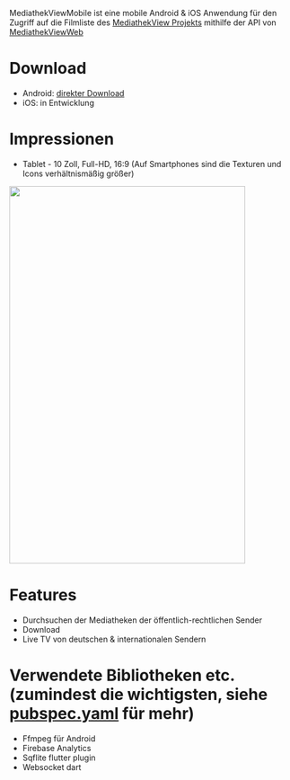 MediathekViewMobile ist eine mobile Android & iOS Anwendung für den Zugriff auf die Filmliste des [MediathekView Projekts](https://mediathekview.de/) mithilfe der API von [MediathekViewWeb](https://mediathekviewweb.de/)

# Download

- Android: [direkter Download](https://github.com/danielfoehrKn/MediathekViewMobile/releases/download/1.0-beta/mediathekviewmobile_beta_3.apk)
- iOS: in Entwicklung

# Impressionen

- Tablet - 10 Zoll, Full-HD, 16:9 (Auf Smartphones sind die Texturen und Icons verhältnismäßig größer)
<img src="https://user-images.githubusercontent.com/33809186/42665202-e36255ec-863e-11e8-90ef-93920be94f7b.gif" width="420" height="672"/>

# Features

- Durchsuchen der Mediatheken der öffentlich-rechtlichen Sender
- Download
- Live TV von deutschen & internationalen Sendern

# Verwendete Bibliotheken etc. (zumindest die wichtigsten, siehe [pubspec.yaml](https://github.com/danielfoehrKn/MediathekViewMobile/blob/master/pubspec.yaml) für mehr)

- Ffmpeg für Android
- Firebase Analytics
- Sqflite flutter plugin
- Websocket dart

